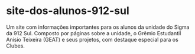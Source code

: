 # site-dos-alunos-912-sul
Um site com informações importantes para os alunos da unidade do Sigma da 912 Sul. Composto por páginas sobre a unidade, o Grêmio Estudantil Anísio Teixeira (GEAT) e seus projetos, com destaque especial para os Clubes.
